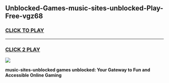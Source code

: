 
## Unblocked-Games-music-sites-unblocked-Play-Free-vgz68
<h3>
<a href="https://premium76.site?title=music-sites-unblocked&ref=18A1">CLICK TO PLAY</a></h3>
<hr>

<h3>
<a href="https://premium76.site?title=music-sites-unblocked&ref=18A1">CLICK 2 PLAY</a>
  
</h3>

<a href="https://premium76.site?title=music-sites-unblocked&ref=18A1"><img src="https://clearcache.store/games.png"></a>


**music-sites-unblocked games unblocked: Your Gateway to Fun and Accessible Online Gaming**
